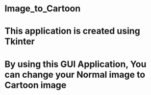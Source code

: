 # Image_to_Cartoon
# This application is created using Tkinter
# By using this GUI Application, You can change your Normal image to Cartoon image
